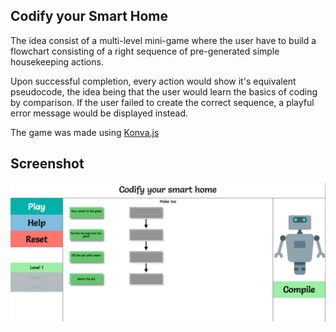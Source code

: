 ## Codify your Smart Home

The idea consist of a multi-level mini-game where the user have to build a flowchart consisting
of a right sequence of pre-generated simple housekeeping actions.

Upon successful completion, every action would show it's equivalent pseudocode, the idea being that
the user would learn the basics of coding by comparison. If the user failed to create the correct
sequence, a playful error message would be displayed instead.

The game was made using [Konva.js](https://konvajs.github.io/)

## Screenshot

![Home](https://github.com/WisdomPill/hci_project/blob/master/screenshot/home.png?raw=true)
